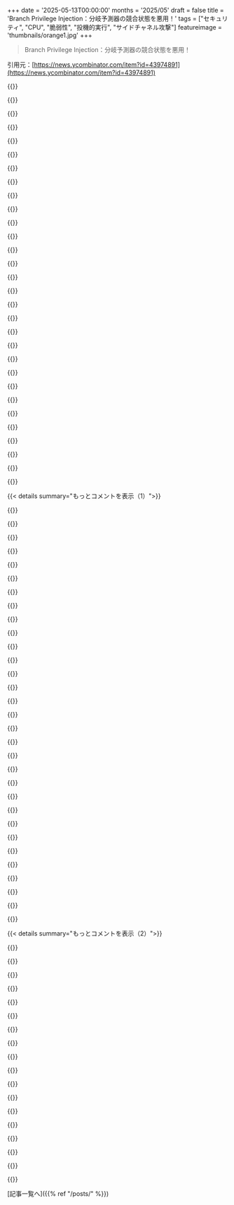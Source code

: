 +++
date = '2025-05-13T00:00:00'
months = '2025/05'
draft = false
title = 'Branch Privilege Injection：分岐予測器の競合状態を悪用！'
tags = ["セキュリティ", "CPU", "脆弱性", "投機的実行", "サイドチャネル攻撃"]
featureimage = 'thumbnails/orange1.jpg'
+++

> Branch Privilege Injection：分岐予測器の競合状態を悪用！

引用元：[https://news.ycombinator.com/item?id=43974891](https://news.ycombinator.com/item?id=43974891)




{{<matomeQuote body="研究者のブログ記事と論文へのリンクだね。<br>ブログ： https://comsec.ethz.ch/research/microarch/branch-privilege-i...<br>論文： https://comsec.ethz.ch/wp-content/files/bprc_sec25.pdf" userName="progval" createdAt="2025/05/13 16:50:29" color="">}}




{{<matomeQuote body="影響の説明だよ。<br>研究者のRüeggeさんが言うには”時間かければメモリ全部の内容を読み出せる”<br>”繰り返しエラー起こして毎秒5000バイト以上読み出せる”<br>だから攻撃されたらCPUメモリの情報全部が悪いやつの手に落ちるのは時間の問題だ、ってさ。怖いね。" userName="ncr100" createdAt="2025/05/13 17:10:38" color="#ff5733">}}




{{<matomeQuote body="もし大した性能向上じゃないなら、なんでこんなひどいバグを導入したんだ？" userName="cenamus" createdAt="2025/05/13 17:14:58" color="">}}




{{<matomeQuote body="いや、大したことないってわけじゃないよ。投機的実行は普通、分岐の多さによるけど、コードを10～50パーセントも速くするんだ。" userName="bloppe" createdAt="2025/05/13 17:27:22" color="#ff5c5c">}}




{{<matomeQuote body="ありがとう！記事のタイトルについてるURLをブログ記事に変えてくれると嬉しいな。今のプレスリリースは役に立たなさすぎ。" userName="trebligdivad" createdAt="2025/05/13 17:47:56" color="">}}




{{<matomeQuote body="これにはソフトウェアとハードウェアが協力する必要があるね。特に、セキュリティコンテキストが違うスレッドは同じコアに割り当てちゃダメ。これを保証できれば、fenceとかflushとかの状態クリアはカーネル呼び出しとかプロセスの一生が終わるときだけに限定できる。そうすれば、キャッシュとか投機的実行のメリットは、実際に重い処理をやってるものにはそのまま残せて、サイドチャネルリークの心配もなくなるよ。" userName="tsukikage" createdAt="2025/05/13 23:27:36" color="#ff5733">}}




{{<matomeQuote body="オッケー、上の https://ethz.ch/en/news-and-events/eth-news/news/2025/05/eth... からブログ記事の方に変えたよ。" userName="dang" createdAt="2025/05/13 17:58:31" color="">}}




{{<matomeQuote body="最近のプロセッサのパイプラインは何十サイクルも深いんだ。<br>分岐予測がないと、次に実行する命令を常に知ってる必要がある。<br>だから、今の命令をデコードして、それが分岐やジャンプじゃないってわかるまで何もフェッチできない。<br>もっと深刻なのは、もし分岐だったら、命令の実行が終わって、分岐するかわかるまで何十～何百サイクルも止める必要がある。<br>毎回の分岐でそんなに止まってたら、今の性能は絶対出ないよ。<br>そんなプロセッサが欲しいなら、マイクロコントローラー買えば？" userName="umanwizard" createdAt="2025/05/13 21:49:15" color="#ff33a1">}}




{{<matomeQuote body="それでもまだかなり控えめな見積もりだよ。全ての分岐の前に lfence を入れたら、たぶん10倍くらい遅くなる。" userName="titzer" createdAt="2025/05/13 20:52:09" color="#ff33a1">}}




{{<matomeQuote body="みんな、どう思う？うん、ダイレクトリンクはクリックを減らせるけど、元のタイトルの方が一般読者には分かりやすかったと思うんだ。私はプロのカルマ稼ぎじゃないし、dangさんの立場なら同じように調整しただろうけど、変更後にアップボート率が75%も下がったのを見ると、ちょっとキツイとは言わざるを得ないね。" userName="alberto-m" createdAt="2025/05/14 09:08:53" color="">}}




{{<matomeQuote body="気持ちはわかるよ。でも開発者たちは、あふれる3rd partyのnpmモジュールの魔女の呪文をnginxで提供するのに苦労してるんだ。security labelled cgroupベースのマイクロ（ナノ？）コンピューティングサービスを安全に設計・開発して、様々なセキュリティレベルのテキストを推論できるようにするなんて、95%のコーダーには無理ゲーだし、1%のトップ開発者でも超大変だろうね。いっそプロセッサを直す方が良くない？" userName="tankenmate" createdAt="2025/05/14 06:51:17" color="">}}




{{<matomeQuote body="そうだね…これが簡単に避けられることだと思ってる人は、ブランチ予測がない使いたいプロセッサを探し回ってみるといいよ。明るい面としては、90年代に行くことになるから、ずっと良い音楽シーンを楽しめるだろうね。" userName="bee_rider" createdAt="2025/05/13 17:40:23" color="#ff5c5c">}}




{{<matomeQuote body="修正がパフォーマンスを著しく低下させるなら、「ただ」ではない、トレードオフだよ。プロセッサ単体では緩和が必要かどうか判断する仕組みがないから、どこでもすべてに影響を与えざるを得ないんだ。今は2025年で、セキュリティは私たちの世界の一部なんだから、後からボルトオンしようとするんじゃなくて、プロセッサとソフトウェアの相互作用について考える方法に最初から焼き付ける必要があるね。私たちはその教訓をインターネット向けのソフトウェアで何十年も前に学んだ。ここでも学ぶべき時が来たんだ。" userName="tsukikage" createdAt="2025/05/14 09:28:12" color="#ff33a1">}}




{{<matomeQuote body="もちろん、ここにはちょっとしたチキンと卵の関係があるよね：もし（動的な）ブランチ予測がなかったら、私たち（コンパイラとか）は予測しないCPUにとって速いコードを出すだろうね（そして多分、予測するCPUにとっては遅くなる）。それが10倍の差を少し緩和するんじゃないかな。" userName="grumbelbart2" createdAt="2025/05/14 07:56:35" color="">}}




{{<matomeQuote body="でも、ブランチ予測は必ずしも複雑なロジックを必要としないんだよ。もしちゃんと覚えてるなら（20年前に論文を読んだきりだけど）、単純なヒューリスティック、「後方への相対分岐はすべて実行、でも前方と絶対分岐は実行しない」っていうのでも、当時の最先端実装の70～80%のパフォーマンスを達成できたらしいよ。" userName="tremon" createdAt="2025/05/14 14:20:41" color="#ff5733">}}




{{<matomeQuote body="これでJavaScriptが私のパスワードマネージャーのデータベースを漏洩させるのをどうやって防げるの？" userName="immibis" createdAt="2025/05/14 08:04:30" color="">}}




{{<matomeQuote body="もちろんそれは知ってるよ。でも、このバグの修正（Intel CPUにセキュリティホールいくつあった？）で性能ロスが数%しか出ないなら、どうやってそれを正当化できるの？そこに根本的な問題があるんじゃないの？" userName="cenamus" createdAt="2025/05/14 17:20:25" color="">}}




{{<matomeQuote body="ソフトウェア書くのがそんなに怠惰じゃなかったら、どれだけ改善されるんだろうね。ハードウェアが「十分良い」って期待するんじゃなくて、マシンから最大限のパフォーマンスを引き出して、無駄な肥大化を避けるためにちゃんとコードを書けばさ。" userName="autoexec" createdAt="2025/05/13 23:08:26" color="">}}




{{<matomeQuote body="問題は間接分岐にあるんだよ。ほとんどの分岐は直接分岐だからね。" userName="thesz" createdAt="2025/05/14 16:29:24" color="#ff5733">}}




{{<matomeQuote body="まあね。CPUがやってることをコンパイラに任せるのはうまくいかないって、何度も証明されてきたと思うよ、最近だとItaniumとかね。" userName="anyfoo" createdAt="2025/05/14 22:12:50" color="#785bff">}}




{{<matomeQuote body="全体的にってこと？ それとも分岐予測に限定して？ もしそれが全部本当なら、20〜30%のパフォーマンス低下って話になるの？" userName="anyfoo" createdAt="2025/05/14 22:14:32" color="">}}




{{<matomeQuote body="”こういう風に動くプロセッサが欲しいなら、マイクロコントローラーを買え”<br>ARM Cortex-R5FとかCortex-M7とか、いくつか名前を挙げると、これらにも分岐予測器ついてるんだけどね ;）" userName="superblas" createdAt="2025/05/14 00:07:01" color="#38d3d3">}}




{{<matomeQuote body="静的な分岐予測器を持つことはまだできるよ。それは驚くほど良いカバー率なんだ。これが素晴らしいアイデアだって言ってるわけじゃなくて、ただ指摘してるだけだけどね。" userName="jeffbee" createdAt="2025/05/14 01:51:17" color="#45d325">}}




{{<matomeQuote body="IBM Stretchには分岐予測があったよ。90年代初頭のPentiumにもあった。パイプライン処理においてはどんな場合でも大きな利点なんだ。" userName="wbl" createdAt="2025/05/14 02:59:26" color="#ff5c5c">}}




{{<matomeQuote body="”Branch Privilege Injectionは非Intel CPUに影響しますか？”<br>いいえ。私たちの分析では、評価したAMDとARMシステムでは問題は見つかりませんでした。" userName="yencabulator" createdAt="2025/05/14 14:29:10" color="#38d3d3">}}




{{<matomeQuote body="それに見合うだけの価値はあるの？全てがOrange Book（DoD 5200.28-STD）のClass B1システムみたいになる必要はないでしょ。" userName="tankenmate" createdAt="2025/05/14 11:30:05" color="">}}




{{<matomeQuote body="めっちゃ良い記事だった！要点まとめね．予測更新が分岐完了後に遅れること，ディスパッチや特権レベル変更命令が予測器の更新を待たないこと，これらは理にかなってる．でも，特権レベル変更の件は，予測時とコミット時のレベル一致保証がないと，異なる特権レベル間で予測状態が混ざる可能性があるのが気になる．パイプライン中の”現在の特権レベル”って曖昧だから難しそう？" userName="eigenform" createdAt="2025/05/13 21:07:51" color="#45d325">}}




{{<matomeQuote body="Kaveh Razavi の名前を見れて嬉しいな！彼，僕が Vrije Universiteit にいたときアムステルダムで教えてたんだよ Hardware Security って授業，マジでやばいくらい面白くて，この記事みたいな内容を深く掘り下げてたんだ．" userName="mettamage" createdAt="2025/05/13 16:58:30" color="">}}




{{<matomeQuote body="このコース（あと Vrije のマルウェアのやつ）を数年前にチェックしたことあるんだけど，その頃はコースに関する公開情報がほとんどなかったんだよね．公式な録画とかノートってオンラインにあるか知ってる？事前にサンクス．" userName="markus_zhang" createdAt="2025/05/13 17:38:38" color="">}}




{{<matomeQuote body="僕が知る限り，コース資料は公開されてないんだ． VUSEC グループのコースでは実習課題がすごく重要で，残念ながらコースのインフラがないとリモートでやるのは難しいんだよね． 君が言ってた Binary and Malware Analysis のコースは， Dennis Andriesse の本 ”Practical Binary Analysis” をベースにしてるから，興味あるならその本を手に入れるといいかも．" userName="thijsr" createdAt="2025/05/13 20:30:17" color="#45d325">}}




{{< details summary="もっとコメントを表示（1）">}}

{{<matomeQuote body="あーそうだ，彼がボットネットをどうハッキングしたかっていうゲスト講義もしてたな！詳しくはここ見てみて： https：／／krebsonsecurity．com／2014／06／operation−tovar−targets−．．．もうずいぶん前の話だけどね" userName="mettamage" createdAt="2025/05/13 20:47:39" color="">}}




{{<matomeQuote body="委託学生って手があるよ．料金は状況次第． Vrije のコース内容を大まかに教えるね： Hardware Security では Flush／Reload， Spectre， Rowhammer とか研究論文の実装・読解． Binary ＆ Malware Analysis は IDA Pro， Taint analysis， Intel PIN， Triton を使った解析・クラッキング． Computer ＆ Network Security は Web／App／Network Security（パケットスニファ作成， Kevin Mitnick 攻撃），Cの脆弱性探し（stack／heap overflows， format strings bugs）．実践的で超濃い内容だった． Binary／Network security は hackthebox．eu おすすめだけど， Hardware security の代替は知らないな．" userName="mettamage" createdAt="2025/05/13 20:45:16" color="#785bff">}}




{{<matomeQuote body="うわー，詳しい回答マジサンクス．委託学生として登録できるか見てみるよ，でも多分リモートは受け付けてないだろうな．そういや，当時めっちゃモチベーション高かったんだね．かなり大変だったろうけど，乗り越えたんだね．おめでとう！" userName="markus_zhang" createdAt="2025/05/14 00:25:12" color="">}}




{{<matomeQuote body="どっちもSpectre V2は悪用してるけど、やり方が違うんだよ。俺の考えだとね：<br>Training Solo：<br>- Kernelに入って（権限レベルを変えて）、disclosure gadgetへブランチを誤予測させるように”自己学習”させてメモリを漏洩させる。<br>Branch predictor race conditions：<br>- trained branch predictorの更新がまだ処理中のうちにKernelに入って、その更新が間違った権限レベルに関連付けられるようにする。これでまたKernel内のブランチをdisclosure gadgetにリダイレクトして、メモリを漏洩させるんだ。" userName="hashstring" createdAt="2025/05/14 07:44:16" color="#785bff">}}




{{<matomeQuote body="もしCPUのbranch predictorが、バッファ境界とかコードの権限レベルをチェックできる情報をすぐ持てたら、こういうのはもっと簡単に防げたはずなのにね。でも、それはC言語プログラマーの手からvoid*を無理やり剥ぎ取って、ポインタに大事な情報を持たせるようにならないと実現しないみたいだ。" userName="rini17" createdAt="2025/05/13 17:26:19" color="">}}




{{<matomeQuote body="あるいは、みんなが問題の範囲をもっとよく理解して、脆弱性があるからって直接攻撃につながるわけじゃないって気付くべきだよ。投機的実行のExploitは、低レベルコードを実行できるコンピューターに直接アクセスできる場合だけ現実的で、JSコードでブラウザから任意の秘密を漏洩できるわけじゃない。Exploitする価値があるシステムは、許可されていない任意のコードが実行されないシステムであるべきだ。個人的には、パフォーマンス向上が体感できるから、全ての緩和策を無効にしてる。" userName="ActorNightly" createdAt="2025/05/13 19:29:26" color="">}}




{{<matomeQuote body="＞ JSコードを書いてブラウザで動かして、任意の秘密を漏洩させられるわけじゃない<br>SpectreやMeltdownってまさにそれだったじゃん。この攻撃が現代のブラウザでも動くかは不明だけど、SharedArrayBufferは再び有効になったし、既存のSpectre/Meltdown対策でこの攻撃が防げるかも不明だよ。<br>＞個人的には、パフォーマンス向上が体感できるから、全ての緩和策を無効にしてる<br>おめでとう、あなたのマシンではJSコードが暗号キーを読み取れる可能性が高いね。" userName="vlovich123" createdAt="2025/05/13 20:01:22" color="#38d3d3">}}




{{<matomeQuote body="インターネットからの任意コードを実行しない内部システムなら、一部の緩和策を無効にするのは理にかなってるね。ビルドサーバーとか、ロードバランサーとか、ステートレスなAPIサーバーとか、他のテナントと共有されてない物理マシンのVMじゃない限りは。" userName="nine_k" createdAt="2025/05/13 21:36:12" color="">}}




{{<matomeQuote body="JSを有効にしたウェブブラウザを使ってる時点で、”インターネットからの任意コード”を実行してることになるんだよ。" userName="anyfoo" createdAt="2025/05/13 22:09:34" color="#ff33a1">}}




{{<matomeQuote body="＞ みんなが問題の範囲をもっとよく理解するべき<br>あなたこそ理解してる？Dragnet攻撃で個人的に影響されないって知ってるの？<br>だって、あなたのこの主張：<br>＞ JSコードを書いてブラウザで動かして、任意の秘密を漏洩させられるわけじゃない。<br>Spectreにとっては真実じゃなかったんだから。オリジナルのSpectre論文はJSを攻撃ベクターとして有名に挙げてる。もし全ての緩和策を本当に無効にしてるなら、その穴をまた開けてるってことだよ。だから：<br>＞ これを使える唯一現実的な方法は、低レベルコードを実行できるコンピューターに直接アクセスできる場合だけだよ。<br>俺は低レベルのKernelエンジニアだけど、これが一般的なケースで真実だとは知らないね。JITも”低レベルコード”を生成してるんだよ。これが十分じゃないってどうしてわかるの？" userName="anyfoo" createdAt="2025/05/13 22:13:06" color="#38d3d3">}}




{{<matomeQuote body="＞ 問題の範囲を理解してる？Dragnet<br>問題はそれが俺に影響するかじゃなくて、リスクがどれくらいかだよ。リスクは非常に低いって断言できる、俺の方がこの分野をよく理解してるみたいだから。<br>＞ オリジナルのSpectre論文はJSを攻撃ベクターとして有名に挙げてる。<br>たとえるなら、攻撃ベクターは特定の種類の武器、Exploit実行は戦争。Log4Shellは携帯ショットガンみたいに簡単だけど、Spectre/Meltdownは環境に強く依存するブービートラップ。JSのキャッシュタイミングは難しい。もちろん絶対確実はないが、ブラウザコードは公開されてるからブラウザの脆弱性は低い。" userName="ActorNightly" createdAt="2025/05/14 21:04:29" color="">}}




{{<matomeQuote body="まさにこれが、ほとんどのインフラボックスではやらないことだよね？もしボックス上の全てのソフトウェアを合理的に信頼できるなら、アドバーサリーコードがマシン上で実行された影響から守る多くの緩和策は不要になる。<br>一方、アドバーサリーがボックス上で低権限RCEを取得した場合、SpectreやRowHammerのようなものを悪用すれば、権限レベルを昇格させるのに役立ち、他のインフラへの攻撃をより簡単に仕掛けることができる。" userName="nine_k" createdAt="2025/05/13 22:57:35" color="">}}




{{<matomeQuote body="それ、どうやって役に立つと思ってんの？ソフトウェアの話じゃなくてハードウェアの話だよ。ポインタ変えてもトランジスタは変わんないし。君が求めてるのは、ロード/ストアごとにバウンダリ情報を持つ”拡張アドレス”を通るみたいなハードウェア。つまり80286のセグメンテーションのこと。あれあったけど、君の求めることは無理だったじゃん。だってセグメントディスクリプタをロードするソフトがミスしないわけじゃないからね。”ただのポインタ”だから、同じ間違いをするんだよ。" userName="ajross" createdAt="2025/05/13 17:38:10" color="#38d3d3">}}




{{<matomeQuote body="『おめでとう、JSで暗号キー読まれるかもね。AIに仕事取られるの怖がってるわけだ（笑）』全然違うって。JS変数からキー取るには1. サイトにJSコードを注入する方法を見つける（今難しい）2. 特定のメモリアドレスを知る必要がある（変数名ランダムだし）3. キャッシュがエビクトされる必要（プロセッサ依存、Webアプリの状態も）JSだとメモリレイアウト推測して、分岐予測器訓練も必要で時間かかる。だから、キャッシュ攻撃より物理的に強盗に遭う方がよっぽど可能性高いって。Spectre/Meltdownみたいに、この手の攻撃は実世界であまり見ないよ。特定のプロセッサ狙って、任意のコード実行できないと、キャッシュタイミング攻撃を正しく動かすの超難しいから。" userName="ActorNightly" createdAt="2025/05/14 20:40:02" color="#45d325">}}




{{<matomeQuote body="えー、Same-Originとかインジェクション攻撃が前提ってのが分かんないな。どっかのリンク踏んで適当なサイト見るだけでいけないの？" userName="anyfoo" createdAt="2025/05/14 22:40:40" color="">}}




{{<matomeQuote body="君は、特定のサイトのデータに興味があって、同じサイトで攻撃する必要があるって考えてるみたいだけど、この脆弱性はシステム内のどこでもメモリ読めちゃうんだよ。PoC（https://www.youtube.com/watch?v=jrsOvaN7PaA）は/etc/shadowをメモリから探してダンプしてるのを見せてる。JSでできるかは分かんないけど、もしJSでできるなら、他のサイトにコード入れたり、アドレス知る必要なんてないんじゃないかな？（もしJSで無理なら、この話は無意味だけどね）" userName="anyfoo" createdAt="2025/05/15 00:24:58" color="#38d3d3">}}




{{<matomeQuote body="それは、他のサイトのデータが入ってるJS変数なんてないんだから、そのサイト自身が置いた秘密を盗むだけに制限されるでしょ。" userName="ActorNightly" createdAt="2025/05/15 03:22:12" color="">}}




{{<matomeQuote body="『システム内の任意のメモリを読み取れる』<br>PoCはコンパイルされたCコードだよね。システムで動くCコードと、ブラウザの中で動くJSコードが違うってこと、説明いる？" userName="ActorNightly" createdAt="2025/05/15 03:58:55" color="">}}




{{<matomeQuote body="そうだよ、この脆弱性は最悪、システム内のどこでもメモリ読めちゃうって話だろ？特定のサイトとかブラウザの中だけじゃなくて。" userName="anyfoo" createdAt="2025/05/15 03:56:14" color="">}}




{{<matomeQuote body="うん、前のコメントでも言ったけど、ちょっと君のコメント読み違えてたわ。インフラ系の箱で「マシンの全て持ってる」みたいなのは本当。でも、例えばDBサーバーの注意もね。信頼レベル違うアカウントが使う共有DBサーバーはヤバいかも、ストアドプロシージャとかある場合。結局、誰でもアクセスしていいわけじゃないデータが箱にあるなら、超注意しないとね。" userName="anyfoo" createdAt="2025/05/13 23:01:01" color="">}}




{{<matomeQuote body="それって使えるgadget次第じゃないの？CもJSもマシンコードになるんだし。個人的には、最悪の場合、カーネル近くまで行って（PoCがシステムコールでやるみたいに）、タイミングサイドチャネルでカーネルのメモリを誤予測させて漏洩させられない、なんて信じないね。最近のカーネルはほとんどの物理メモリをマップしてるし（64bitだと楽だしね）。詳しい理由はここに書いたよ: https://news.ycombinator.com/item?id=43991696" userName="anyfoo" createdAt="2025/05/15 04:23:43" color="#ff5c5c">}}




{{<matomeQuote body="自分の誤解を認めつつ、多くのPCは任意コード実行しないと思ってる人でも影響受けるよ。DBサーバーもstored procedures（PL/SQLみたいなやつ）とかで任意コード実行に注意しないとね。" userName="anyfoo" createdAt="2025/05/13 22:51:15" color="">}}




{{<matomeQuote body="ちょっと違うよ。この脆弱性は直接アドレスできるメモリを読むんだ。任意コード実行できるなら理論的には全メモリ空間だけど、ASLRとか仮想メモリで実際は難しい。JSはもっと制限多くて、任意のアドレスにポインタでアクセスできないんだ。" userName="ActorNightly" createdAt="2025/05/15 04:34:18" color="">}}




{{<matomeQuote body="JSにはシステム上の任意メモリにアクセスできる仕掛けはないよ。配列の境界外はできるけど、JSエンジンの翻訳層があるから生のメモリは直接扱えないんだ。web assemblyでもね。" userName="ActorNightly" createdAt="2025/05/15 04:44:41" color="">}}




{{<matomeQuote body="サプライチェーンリスクもそうだし、多層防御って考え方も大事だよね。物理的に分けるのが一番シンプルかな。この手の攻撃は、ひとつの仕事だけしてる専用マシンにはあんまり関係ないんだ。" userName="baobun" createdAt="2025/05/14 00:31:03" color="">}}




{{<matomeQuote body="JS無効にしたら？ HTMLだって表現力は低いけど「インターネットからの任意コード」みたいなもんだし。" userName="dwattttt" createdAt="2025/05/13 22:47:22" color="">}}




{{<matomeQuote body="JSコードが攻撃のために任意メモリを指す実際のポインタを作らないといけない理由がまだよくわかんないな。良性の適当な整数値をカーネルに渡して、それがポインタとして使われるコードに誤予測させるんじゃないの？ このリンクに詳しく書いてあるよ： https：//news.ycombinator.com/item？id=43991973" userName="anyfoo" createdAt="2025/05/15 04:58:15" color="#785bff">}}




{{<matomeQuote body="このスレッド読んでるとさ、“single-tenant”って言葉の意味を脆弱性との関連でかなり誤解してる人が多い気がするな。" userName="vlovich123" createdAt="2025/05/14 09:00:32" color="">}}




{{<matomeQuote body="ハードウェアウォレットいっぱいあるのに、今どき誰が自分のPCに暗号キー置いとくかな？" userName="gblargg" createdAt="2025/05/14 06:15:25" color="">}}




{{<matomeQuote body="Spectre素人だけど、有効なポインタは絶対必要？ 実際には動かないコードでも、それをポインタとして使うコードに誤予測させればいいだけじゃない？ 論文のC PoCはsystem callを仕掛けに使って、良性の値がチェック前に誤予測した情報漏洩コードでポインタとして使われる例を示してる。JSから直接system callは無理だけど、良性の値が間接的に渡されて、別のカーネルパスでポインタとして使われる誤予測が起きる可能性はないの？ 物理メモリのほとんどはカーネル空間だから、それができればほぼ任意メモリに影響できるはず。難しいのはわかるけど、不可能？ Spectreってヤバすぎるから、ハードウェアで直さないと、単に難しくなるだけで、十分難しいの？ ASLRは論文で破ってるよ。" userName="anyfoo" createdAt="2025/05/15 04:56:06" color="#ff33a1">}}

{{</details>}}




{{< details summary="もっとコメントを表示（2）">}}

{{<matomeQuote body="JSだと配列超えてどのくらい先が必要か分かんないし、最初の値のメモリ位置も不明。割り当てられた場所から後ろ向きに読めるけど、運良くキャッシュ追い出せて他のアプリをかわせたとしても、残るのはランダムな値で鍵は特定不能。Cコードならメモリを直接参照できるからなんとかなるんだけどね。" userName="ActorNightly" createdAt="2025/05/15 07:05:53" color="#ff33a1">}}




{{<matomeQuote body="Intelのセキュリティ勧告だよ：https://www.intel.com/content/www/us/en/security-center/advi..." userName="layer8" createdAt="2025/05/13 17:33:17" color="#ff5733">}}




{{<matomeQuote body="AMDのハードウェアにも似たような穴あるのかな？投機的実行って、共有プロセッサ空間じゃパッチ当てるのめっちゃ難しい脆弱性っぽいから、AMDはどうやって避けてるんだろうって気になる。" userName="rtkwe" createdAt="2025/05/13 17:00:37" color="">}}




{{<matomeQuote body="著者のブログ記事によるとね：<br>＞Branch Privilege Injectionは非Intel CPUに影響ある？<br>＞いいえ。評価したAMDとARMシステムでは問題は見つかってないよ。<br>情報源：https://comsec.ethz.ch/research/microarch/branch-privilege-i..." userName="tmoertel" createdAt="2025/05/13 17:03:50" color="#ff5c5c">}}




{{<matomeQuote body="簡単に言うと、AMDが（脆弱性を）避けてるわけじゃないよ。投機的実行のサイドチャネルって一つの脆弱性じゃなくファミリー全体なんだ。今回のはIntelだけみたいだけど、Meltdownと同じで。でもAMDもオリジナルのSpectreには脆弱性があったんだよ。" userName="pdpi" createdAt="2025/05/13 17:10:38" color="#ff33a1">}}




{{<matomeQuote body="厳密には投機的実行自体は脆弱性じゃなく、今の高性能CPUには必要な仕組みなんだ。でも複雑だからエンジン内のバグは多い。<br>AMDやARMにも似たバグあるはず。Intelで見つからなかった期間を考えてみてよ。唯一の解決策は、現代システムじゃコード隔離できないって認めること。これは一部企業のビジネスモデルに打撃だろうね。" userName="bee_rider" createdAt="2025/05/13 17:16:39" color="#38d3d3">}}




{{<matomeQuote body="＞現代システムじゃコード隔離できないって認めるのが唯一の解決策<br>VMをハードウェアコア（SMT含む）に固定するのは、今回のケースを直す？これで多くのサイドチャネル攻撃に対処できたと思ってた。<br>理想的じゃないけど、ハイエンドCPUのコア数が増えてる時代には悪くないよね。" userName="fc417fc802" createdAt="2025/05/13 23:28:27" color="">}}




{{<matomeQuote body="これカーネルメモリ読めるなら、VMはホストカーネルとか中のセキュリティキー読めちゃうんじゃない？<br>あと、コアピンニングで攻撃が同じコアの別CPUアクセスに限定されるってのも、サイドチャネル攻撃ではあんまり聞かない話だけど。" userName="vlovich123" createdAt="2025/05/14 09:05:07" color="#38d3d3">}}




{{<matomeQuote body="たぶん違うんじゃないかな。<br>このエクスプロイトは共有されてるメモリをウォークできるって感じみたいだけど？" userName="everfrustrated" createdAt="2025/05/14 07:25:06" color="">}}




{{<matomeQuote body="でも、自分が動いてるコアでアクセスされてないメモリを外に出せるの？<br>ブランチ予測器って物理コアごとに一つだと思ってたし、この手のサイドチャネル攻撃は同じコアで別権限ドメインでやってることから漏れるんだとばっかり。" userName="fc417fc802" createdAt="2025/05/14 21:59:44" color="#ff5733">}}




{{<matomeQuote body="僕が言いたかったのは、こういう脆弱性を作らずにパフォーマンス向上を実現するのが難しい機能だってことだよ。" userName="rtkwe" createdAt="2025/05/14 14:28:47" color="">}}




{{<matomeQuote body="この脆弱性の解決策は僕には直感的だよ。<br>ブランチ予測器の更新をキューに入れる時に現在の権限レベルをスナップショットして、それがプロセッサの内部バッファを流れる間ずっとそのスナップショットも一緒に持たせるんだ。<br>ソフトウェアでもありそうな問題だし、同じ解決策だよね？" userName="quotemstr" createdAt="2025/05/13 18:27:51" color="#38d3d3">}}




{{<matomeQuote body="それ、実はうまくいかないんだよね。<br>分岐条件の評価は権限更新の場所から遠い場合も。<br>更新する「現在の状態」はなく、後でどうだったか認識するだけ。<br>CPUでデータ持ち運びは高コスト。<br>命令ポインタも使えない原因。<br>リタイア時更新も考えられるけど、それも危うい。<br>リタイアキューでの追跡やレジスタ確認が必要で、可能だけど少し難しいんだ。" userName="wbl" createdAt="2025/05/13 21:12:02" color="#785bff">}}




{{<matomeQuote body="（引用：こういう隙間を埋めるにはプロセッサのマイクロコード特別なアップデートが必要で、BIOSかOSアップデートでWindowsの累積アップデートに含まれるはず）<br>なんでWindowsだけ？Linuxユーザーはどうなるの？" userName="smartmic" createdAt="2025/05/13 17:53:05" color="">}}




{{<matomeQuote body="IntelはLinux向けマイクロコード更新をここ<br>https://github.com/intel/Intel-Linux-Processor-Microcode-Dat...<br>で配布してるよ。<br>ディストリビューションはそこから自動で取ってきて配布する設定になってる。<br>ただ、これらの特定の緩和策がもう入ってるかは、専門家じゃないから分からないんだ。" userName="ajross" createdAt="2025/05/13 18:26:41" color="#ff33a1">}}




{{<matomeQuote body="研究者たちはこれが CVE-2024-45332 って言ってるよ。<br>INTEL-SA-01247 がその CVE をカバー。<br>Microcode release 20250512 でその INTEL-SA が緩和済みらしい。<br>詳細はこの辺見てみて。<br>https://github.com/intel/Intel-Linux-Processor-Microcode-Dat...<br>https://www.intel.com/content/www/us/en/security-center/advi..." userName="yencabulator" createdAt="2025/05/14 15:06:30" color="#38d3d3">}}




{{<matomeQuote body="Ubuntu 24.04.2 で確認するとこんな感じだよ。<br>`dpkg -l | grep microcode`<br> ii  amd64-microcode 3.20231019.1ubuntu2.1 amd64 Processor microcode firmware for AMD CPUs<br> ii  intel-microcode 3.20250211.0ubuntu0.24.04.1 amd64 Processor microcode firmware for Intel CPUs<br> ii  iucode-tool 2.3.1-3build1 amd64 Intel processor microcode tool" userName="brokenmachine" createdAt="2025/05/14 04:47:33" color="#785bff">}}

{{</details>}}



[記事一覧へ]({{% ref "/posts/" %}})
